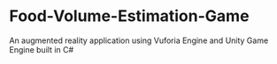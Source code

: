# Food-Volume-Estimation-Game
An augmented reality application using Vuforia Engine and Unity Game Engine built in C#
